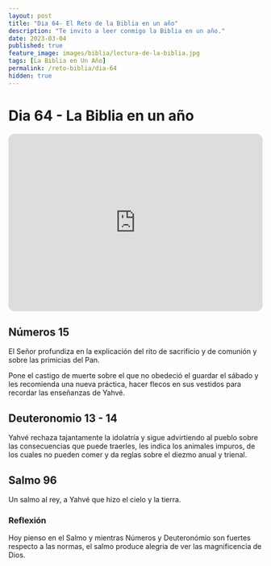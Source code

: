 ```yaml
---
layout: post
title: "Dia 64- El Reto de la Biblia en un año"
description: "Te invito a leer conmigo la Biblia en un año."
date: 2023-03-04
published: true
feature_image: images/biblia/lectura-de-la-biblia.jpg
tags: [La Biblia en Un Año]
permalink: /reto-biblia/dia-64
hidden: true
---
```


# Dia 64 - La Biblia en un año
<iframe style="border-radius:12px" src="https://open.spotify.com/embed/episode/4HuQY1IrZt3s8sFE8cBVn6?utm_source=generator" width="100%" height="352" frameBorder="0" allowfullscreen="" allow="autoplay; clipboard-write; encrypted-media; fullscreen; picture-in-picture" loading="lazy"></iframe>

## Números 15
El Señor profundiza en la explicación del rito de sacrificio y de comunión y sobre las primicias del Pan.

Pone el castigo de muerte sobre el que no obedeció el guardar el sábado y les recomienda una nueva práctica, hacer flecos en sus vestidos para recordar las enseñanzas de Yahvé.

## Deuteronomio 13 - 14
Yahvé rechaza tajantamente la idolatría y sigue advirtiendo al pueblo sobre las consecuencias que puede traerles, les indica los animales impuros, de los cuales no pueden comer y da reglas sobre el diezmo anual y trienal.

## Salmo 96
Un salmo al rey, a Yahvé que hizo el cielo y la tierra.

### Reflexión
Hoy pienso en el Salmo y mientras Números y Deuteronómio son fuertes respecto a las normas, el salmo produce alegria de ver las magnificencia de Dios.



